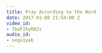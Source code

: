```yaml
---
title: Pray According to the Word
date: 2017-01-08 21:54:00 Z
video_id:
- 7boFIhyRA2s
audio_id:
- segu1yab
---
```


